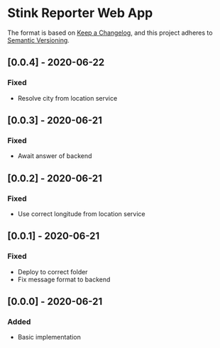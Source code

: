 # Stink Reporter Web App

The format is based on [Keep a Changelog](https://keepachangelog.com/en/1.0.0/),
and this project adheres to [Semantic Versioning](https://semver.org/spec/v2.0.0.html).

## [0.0.4] - 2020-06-22
### Fixed
- Resolve city from location service

## [0.0.3] - 2020-06-21
### Fixed
- Await answer of backend

## [0.0.2] - 2020-06-21
### Fixed
- Use correct longitude from location service

## [0.0.1] - 2020-06-21
### Fixed
- Deploy to correct folder
- Fix message format to backend

## [0.0.0] - 2020-06-21
### Added
- Basic implementation
